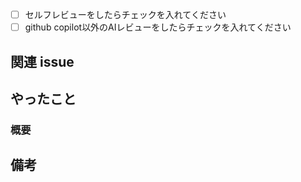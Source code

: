 <!-- I want to review in Japanese. -->
- [ ] セルフレビューをしたらチェックを入れてください
- [ ] github copilot以外のAIレビューをしたらチェックを入れてください

## 関連 issue

<!-- resolve #<issue-number> -->

## やったこと

### 概要

<!-- 変更内容をまとめてください。--> 

## 備考

<!-- この PR についての課題や、議論したいことがあればここに書いてください。 -->

<!-- for GitHub Copilot review rule -->
<!--
レビューする際には、以下のprefix(接頭辞)をつけてください
[must]  
[imo] (in my opinion)  
[nits](nitpick) 
[ask]  
[fyi]
-->
<!-- for GitHub Copilot review  rule-->

<!-- I want to review in Japanese. -->